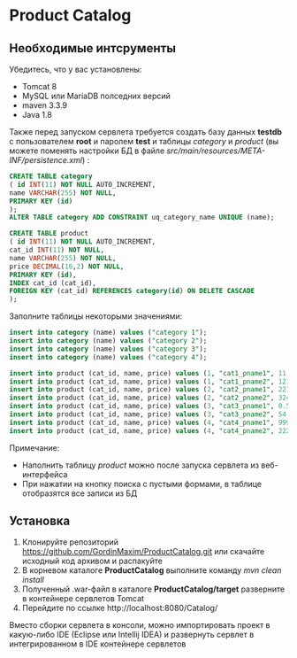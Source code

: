 # Product Catalog

## Необходимые интсрументы

Убедитесь, что у вас установлены:
 - Tomcat 8 
 - MySQL или MariaDB полседних версий
 - maven 3.3.9
 - Java 1.8

Также перед запуском сервлета требуется создать базу данных __testdb__ с пользователем __root__ и паролем __test__ и таблицы _category_ и _product_ (вы можете поменять настройки БД в файле _src/main/resources/META-INF/persistence.xml_) :

``` sql 
CREATE TABLE category
( id INT(11) NOT NULL AUTO_INCREMENT,
name VARCHAR(255) NOT NULL,
PRIMARY KEY (id)
);
ALTER TABLE category ADD CONSTRAINT uq_category_name UNIQUE (name);

CREATE TABLE product
( id INT(11) NOT NULL AUTO_INCREMENT,
cat_id INT(11) NOT NULL,
name VARCHAR(255) NOT NULL,
price DECIMAL(16,2) NOT NULL,
PRIMARY KEY (id),
INDEX cat_id (cat_id),
FOREIGN KEY (cat_id) REFERENCES category(id) ON DELETE CASCADE
); 
```

Заполните таблицы некоторыми значениями:

``` sql 
insert into category (name) values ("category 1");
insert into category (name) values ("category 2");
insert into category (name) values ("category 3");
insert into category (name) values ("category 4");

insert into product (cat_id, name, price) values (1, "cat1_pname1", 11.11);
insert into product (cat_id, name, price) values (1, "cat1_pname2", 121.322);
insert into product (cat_id, name, price) values (2, "cat2_pname1", 2211.1222);
insert into product (cat_id, name, price) values (2, "cat2_pname2", 324256);
insert into product (cat_id, name, price) values (3, "cat3_pname1", 0.567);
insert into product (cat_id, name, price) values (3, "cat3_pname2", 54.21);
insert into product (cat_id, name, price) values (4, "cat4_pname1", 99999.1);
insert into product (cat_id, name, price) values (4, "cat4_pname2", 222.22);
```

Примечание: 
 - Наполнить таблицу _product_ можно после запуска сервлета из веб-интерфейса
 - При нажатии на кнопку поиска с пустыми формами, в таблице отобразятся все записи из БД

## Установка

1. Клонируйте репозиторий https://github.com/GordinMaxim/ProductCatalog.git или скачайте исходный код архивом и распакуйте 
2. В корневом каталоге __ProductCatalog__ выполните команду _mvn clean install_ 
3. Полученный .war-файл  в каталоге __ProductCatalog/target__  разверните в контейнере сервлетов Tomcat 
4. Перейдите по ссылке http://localhost:8080/Catalog/ 

Вместо сборки сервлета в консоли, можно импортировать проект в какую-либо IDE (Eclipse или Intellij IDEA) и развернуть сервлет в интегрированном в IDE контейнере сервлетов